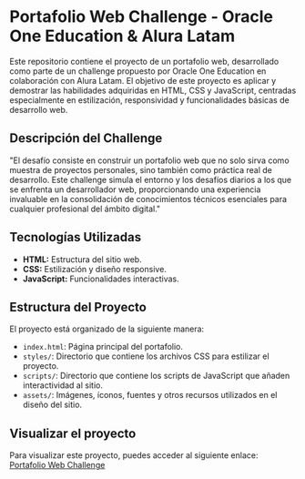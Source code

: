 # Portafolio Web Challenge - Oracle One Education & Alura Latam

Este repositorio contiene el proyecto de un portafolio web, desarrollado como parte de un challenge propuesto por Oracle One Education en colaboración con Alura Latam. El objetivo de este proyecto es aplicar y demostrar las habilidades adquiridas en HTML, CSS y JavaScript, centradas especialmente en estilización, responsividad y funcionalidades básicas de desarrollo web.

## Descripción del Challenge

"El desafío consiste en construir un portafolio web que no solo sirva como muestra de proyectos personales, sino también como práctica real de desarrollo. Este challenge simula el entorno y los desafíos diarios a los que se enfrenta un desarrollador web, proporcionando una experiencia invaluable en la consolidación de conocimientos técnicos esenciales para cualquier profesional del ámbito digital."

## Tecnologías Utilizadas

- **HTML:** Estructura del sitio web.
- **CSS:** Estilización y diseño responsive.
- **JavaScript:** Funcionalidades interactivas.

## Estructura del Proyecto

El proyecto está organizado de la siguiente manera:

- `index.html`: Página principal del portafolio.
- `styles/`: Directorio que contiene los archivos CSS para estilizar el proyecto.
- `scripts/`: Directorio que contiene los scripts de JavaScript que añaden interactividad al sitio.
- `assets/`: Imágenes, íconos, fuentes y otros recursos utilizados en el diseño del sitio.

## Visualizar el proyecto

Para visualizar este proyecto, puedes acceder al siguiente enlace: [Portafolio Web Challenge](https://carlos-espipliego.github.io/portfolio-web/)